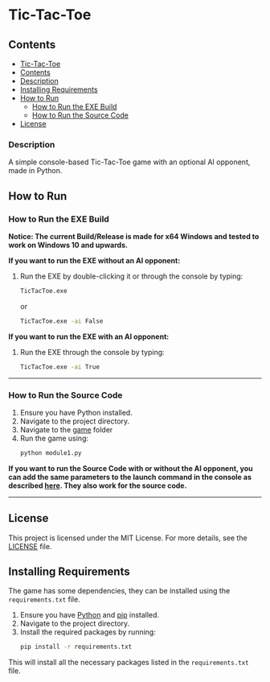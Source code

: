 # Tic-Tac-Toe

## Contents
- [Tic-Tac-Toe](#tic-tac-toe)
- [Contents](#contents)
- [Description](#description)
- [Installing Requirements](#installing-requirements)
- [How to Run](#how-to-run)
  - [How to Run the EXE Build](#how-to-run-the-exe-build)
  - [How to Run the Source Code](#how-to-run-the-source-code)
- [License](#license)

### Description
A simple console-based Tic-Tac-Toe game with an optional AI opponent, made in Python.

## How to Run

### How to Run the EXE Build

**Notice: The current Build/Release is made for x64 Windows and tested to work on Windows 10 and upwards.**

**If you want to run the EXE without an AI opponent:**
1. Run the EXE by double-clicking it or through the console by typing:
    ```bash
    TicTacToe.exe
    ```
    or
    ```bash
    TicTacToe.exe -ai False
    ```

**If you want to run the EXE with an AI opponent:**
1. Run the EXE through the console by typing:
    ```bash
    TicTacToe.exe -ai True
    ```
---------------------------------
### How to Run the Source Code

1. Ensure you have Python installed.
2. Navigate to the project directory.
3. Navigate to the [game](game/) folder
4. Run the game using:
    ```bash
    python module1.py
    ```

**If you want to run the Source Code with or without the AI opponent, you can add the same parameters to the launch command in the console as described [here](#how-to-run-the-exe-build). They also work for the source code.**

-----------------------------------------
## License

This project is licensed under the MIT License. For more details, see the [LICENSE](LICENSE) file.

## Installing Requirements

The game has some dependencies, they can be installed using the `requirements.txt` file.

1. Ensure you have [Python](https://www.python.org/ftp/python/3.12.4/python-3.12.4-amd64.exe) and [pip](https://files.pythonhosted.org/packages/12/3d/d899257cace386bebb7bdf8a872d5fe3b935cc6381c3ddb76d3e5d99890d/pip-24.1.2.tar.gz) installed.
2. Navigate to the project directory.
3. Install the required packages by running:
    ```bash
    pip install -r requirements.txt
    ```

This will install all the necessary packages listed in the `requirements.txt` file.

